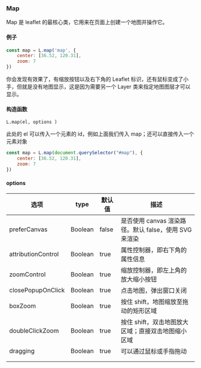 ### Map

Map 是 leaflet 的最核心类，它用来在页面上创建一个地图并操作它。

#### 例子

```js
const map = L.map('map', {
    center: [36.52, 120.31],
    zoom: 7
})
```

你会发现有效果了，有缩放按钮以及右下角的 Leaflet 标识，还有鼠标变成了小手，但就是没有地图显示，这是因为需要另一个 Layer 类来指定地图图层才可以显示。

#### 构造函数

`L.map(el, options )`

此处的 el 可以传入一个元素的 id，例如上面我们传入 map；还可以直接传入一个元素对象

```js
const map = L.map(document.querySelector("#map"), {
    center: [36.52, 120.31],
    zoom: 7
})
```

#### options

| 选项               | type    | 默认值 | 描述                                                 |
| ------------------ | ------- | ------ | ---------------------------------------------------- |
| preferCanvas       | Boolean | false  | 是否使用 canvas 渲染路径。默认 false，使用 SVG来渲染 |
| attributionControl | Boolean | true   | 属性控制器，即右下角的属性信息                       |
| zoomControl        | Boolean | true   | 缩放控制器，即左上角的放大缩小按钮                   |
| closePopupOnClick  | Boolean | true   | 点击地图，弹出窗口关闭                               |
| boxZoom            | Boolean | true   | 按住 shift，地图缩放至拖动的矩形区域                 |
| doubleClickZoom    | Boolean | true   | 按住 shift，双击地图放大区域；直接双击地图缩小区域   |
| dragging           | Boolean | true   | 可以通过鼠标或手指拖动                               |
|                    |         |        |                                                      |
|                    |         |        |                                                      |

